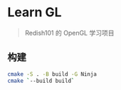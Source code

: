 # Learn GL

> Redish101 的 OpenGL 学习项目

## 构建

```bash
cmake -S . -B build -G Ninja
cmake `--build build`
```
